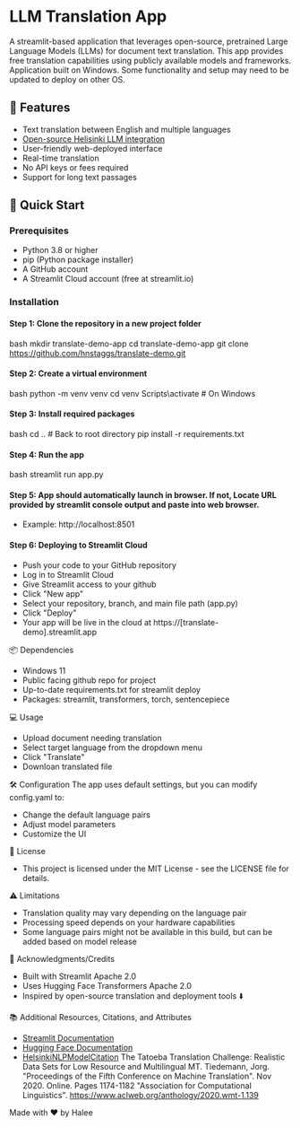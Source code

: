 # LLM Translation App
A streamlit-based application that leverages open-source, pretrained Large Language Models (LLMs) for document text translation. 
This app provides free translation capabilities using publicly available models and frameworks.
Application built on Windows. Some functionality and setup may need to be updated to deploy on other OS.

## 🌟 Features
* Text translation between English and multiple languages
* [Open-source Helisinki LLM integration](https://github.com/Helsinki-NLP/Tatoeba-Challenge/tree/master/models)
* User-friendly web-deployed interface
* Real-time translation
* No API keys or fees required
* Support for long text passages

## 🚀 Quick Start

### Prerequisites
* Python 3.8 or higher
* pip (Python package installer)
* A GitHub account
* A Streamlit Cloud account (free at streamlit.io)

### Installation

#### Step 1: Clone the repository in a new project folder
bash
  mkdir translate-demo-app
  cd translate-demo-app
  git clone https://github.com/hnstaggs/translate-demo.git

#### Step 2: Create a virtual environment
bash
  python -m venv venv
  cd venv
  Scripts\activate  # On Windows
  
#### Step 3: Install required packages
bash
  cd ..  # Back to root directory
  pip install -r requirements.txt

#### Step 4: Run the app
bash
  streamlit run app.py

#### Step 5: App should automatically launch in browser. If not, Locate URL provided by streamlit console output and paste into web browser.
* Example: http://localhost:8501

#### Step 6: Deploying to Streamlit Cloud
* Push your code to your GitHub repository
* Log in to Streamlit Cloud
* Give Streamlit access to your github
* Click "New app"
* Select your repository, branch, and main file path (app.py)
* Click "Deploy"
* Your app will be live in the cloud at https://[translate-demo].streamlit.app

📦 Dependencies
* Windows 11
* Public facing github repo for project
* Up-to-date requirements.txt for streamlit deploy
* Packages: streamlit, transformers, torch, sentencepiece

💻 Usage
* Upload document needing translation
* Select target language from the dropdown menu
* Click "Translate"
* Downloan translated file

🛠️ Configuration
The app uses default settings, but you can modify config.yaml to:
* Change the default language pairs
* Adjust model parameters
* Customize the UI

📝 License
* This project is licensed under the MIT License - see the LICENSE file for details.

⚠️ Limitations
* Translation quality may vary depending on the language pair
* Processing speed depends on your hardware capabilities
* Some language pairs might not be available in this build, but can be added based on model release

🙏 Acknowledgments/Credits
* Built with Streamlit Apache 2.0
* Uses Hugging Face Transformers Apache 2.0
* Inspired by open-source translation and deployment tools ⬇️

📚 Additional Resources, Citations, and Attributes
* [Streamlit Documentation](https://docs.streamlit.io/)
* [Hugging Face Documentation](https://huggingface.co/docs/hub/index)
* [HelsinkiNLPModelCitation](https://github.com/Helsinki-NLP)
The Tatoeba Translation Challenge: Realistic Data Sets for Low Resource and Multilingual MT. Tiedemann, Jorg.
"Proceedings of the Fifth Conference on Machine Translation". Nov 2020. Online. Pages 1174-1182
"Association for Computational Linguistics". https://www.aclweb.org/anthology/2020.wmt-1.139

Made with ❤️ by Halee
